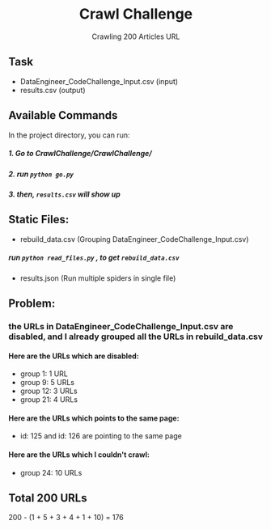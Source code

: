 <h1 align="center">Crawl Challenge</h1>

<p align="center">Crawling 200 Articles URL</p>


## Task
- DataEngineer_CodeChallenge_Input.csv (input)
- results.csv (output)

## Available Commands

In the project directory, you can run:

##### 1. Go to  CrawlChallenge/CrawlChallenge/

##### 2. run `python go.py` 

##### 3. then, `results.csv` will show up


## Static Files:
- rebuild_data.csv (Grouping DataEngineer_CodeChallenge_Input.csv)
##### run `python read_files.py` , to get `rebuild_data.csv`

- results.json (Run multiple spiders in single file)


## Problem:

### the URLs in DataEngineer_CodeChallenge_Input.csv are disabled, and I already grouped all the URLs in rebuild_data.csv

#### Here are the URLs which are disabled:

- group 1: 1 URL
- group 9: 5 URLs
- group 12: 3 URLs
- group 21: 4 URLs

#### Here are the URLs which points to the same page:
- id: 125 and id: 126 are pointing to the same page

#### Here are the URLs which I couldn't crawl:
- group 24: 10 URLs

## Total 200 URLs 
200 - (1 + 5 + 3 + 4 + 1 + 10) = 176

